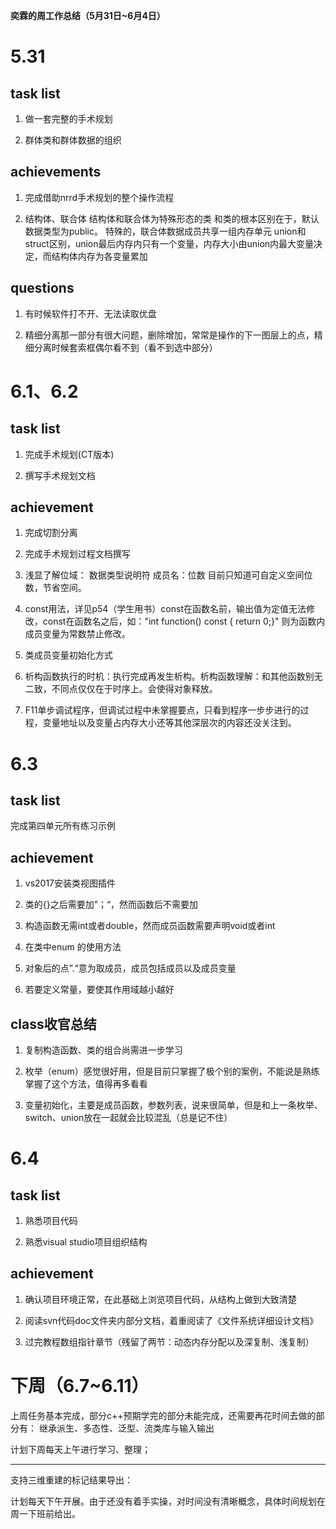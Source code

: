 **奕霖的周工作总结（5月31日~6月4日）**

# 5.31

## task list

1. 做一套完整的手术规划

2. 群体类和群体数据的组织

## achievements
1. 完成借助nrrd手术规划的整个操作流程

2. 结构体、联合体
	结构体和联合体为特殊形态的类
	和类的根本区别在于，默认数据类型为public。
	特殊的，联合体数据成员共享一组内存单元
	union和struct区别，union最后内存内只有一个变量，内存大小由union内最大变量决定，而结构体内存为各变量累加

## questions
1. 有时候软件打不开、无法读取优盘

2. 精细分离那一部分有很大问题，删除增加，常常是操作的下一图层上的点，精细分离时候套索框偶尔看不到（看不到选中部分）

# 6.1、6.2

## task list
1. 完成手术规划(CT版本)

2. 撰写手术规划文档

## achievement
1. 完成切割分离

2. 完成手术规划过程文档撰写

3. 浅显了解位域：
	数据类型说明符 成员名：位数
	目前只知道可自定义空间位数，节省空间。

4. const用法，详见p54（学生用书）const在函数名前，输出值为定值无法修改，const在函数名之后，如："int function() const { return 0;}"
则为函数内成员变量为常数禁止修改。

5. 类成员变量初始化方式

6. 析构函数执行的时机：执行完成再发生析构。析构函数理解：和其他函数别无二致，不同点仅仅在于时序上。会使得对象释放。

7.  F11单步调试程序，但调试过程中未掌握要点，只看到程序一步步进行的过程，变量地址以及变量占内存大小还等其他深层次的内容还没关注到。

# 6.3

## task list
完成第四单元所有练习示例

## achievement
1. vs2017安装类视图插件

2. 类的{}之后需要加”；“，然而函数后不需要加

3. 构造函数无需int或者double，然而成员函数需要声明void或者int

4. 在类中enum 的使用方法

5. 对象后的点”.“意为取成员，成员包括成员以及成员变量

6. 若要定义常量，要使其作用域越小越好

## class收官总结
1. 复制构造函数、类的组合尚需进一步学习

2. 枚举（enum）感觉很好用，但是目前只掌握了极个别的案例，不能说是熟练掌握了这个方法，值得再多看看

3. 变量初始化，主要是成员函数，参数列表，说来很简单，但是和上一条枚举、switch、union放在一起就会比较混乱（总是记不住）

# 6.4

## task list
1. 熟悉项目代码

2. 熟悉visual studio项目组织结构

## achievement
1. 确认项目环境正常，在此基础上浏览项目代码，从结构上做到大致清楚

2. 阅读svn代码doc文件夹内部分文档，着重阅读了《文件系统详细设计文档》

3. 过完教程数组指针章节（残留了两节：动态内存分配以及深复制、浅复制）




# 下周（6.7~6.11）

上周任务基本完成，部分c++预期学完的部分未能完成，还需要再花时间去做的部分有：
继承派生、多态性、泛型、流类库与输入输出

计划下周每天上午进行学习、整理；

---

支持三维重建的标记结果导出：

计划每天下午开展。由于还没有着手实操，对时间没有清晰概念，具体时间规划在周一下班前给出。
